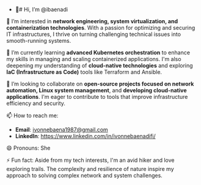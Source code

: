 - 👋# Hi, I’m @ibaenadi

👀 I’m interested in **network engineering, system virtualization, and containerization technologies**. With a passion for optimizing and securing IT infrastructures, I thrive on turning challenging technical issues into smooth-running systems.

🌱 I’m currently learning **advanced Kubernetes orchestration** to enhance my skills in managing and scaling containerized applications. I'm also deepening my understanding of **cloud-native technologies** and exploring **IaC (Infrastructure as Code)** tools like Terraform and Ansible.

💞️ I’m looking to collaborate on **open-source projects focused on network automation, Linux system management**, and **developing cloud-native applications**. I'm eager to contribute to tools that improve infrastructure efficiency and security.

📫 How to reach me:
- **Email**: ivonnebaena1987@gmail.com
- **LinkedIn**: https://www.linkedin.com/in/ivonnebaenadifi/

😄 Pronouns: She

⚡ Fun fact: Aside from my tech interests, I'm an avid hiker and love exploring trails. The complexity and resilience of nature inspire my approach to solving complex network and system challenges.


<!---
ibaenadi/ibaenadi is a ✨ special ✨ repository because its `README.md` (this file) appears on your GitHub profile.
You can click the Preview link to take a look at your changes.
--->
